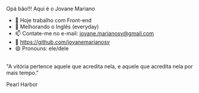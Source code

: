  Opá bão!!! Aqui é o Jovane Mariano

- 🔭 Hoje trabalho com Front-end
- 🌱 Melhorando o Inglês (everyday)
- 📫 Contate-me no e-mail: jovane.marianosv@gmail.com
- 💬 https://github.com/jovanemarianosv
- 😄 Pronouns: ele/dele
<br>
"A vitória pertence aquele que acredita nela, e aquele que acredita nela por mais tempo."

Pearl Harbor

